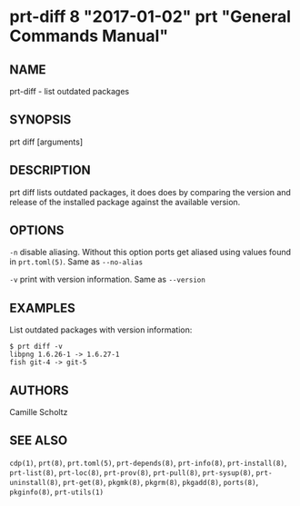 # prt-diff 8 "2017-01-02" prt "General Commands Manual"

## NAME

prt-diff - list outdated packages


## SYNOPSIS

prt diff [arguments]


## DESCRIPTION

prt diff lists outdated packages, it does does by comparing the version and release of the installed package
against the available version.


## OPTIONS

`-n` disable aliasing. Without this option ports get aliased using values found in `prt.toml(5)`. Same as `--no-alias`

`-v` print with version information. Same as `--version`


## EXAMPLES

List outdated packages with version information:

```
$ prt diff -v
libpng 1.6.26-1 -> 1.6.27-1
fish git-4 -> git-5
```


## AUTHORS

Camille Scholtz


## SEE ALSO

`cdp(1)`, `prt(8)`, `prt.toml(5)`, `prt-depends(8)`, `prt-info(8)`, `prt-install(8)`, `prt-list(8)`, 
`prt-loc(8)`, `prt-prov(8)`, `prt-pull(8)`, `prt-sysup(8)`, `prt-uninstall(8)`, `prt-get(8)`,
`pkgmk(8)`, `pkgrm(8)`, `pkgadd(8)`, `ports(8)`, `pkginfo(8)`, `prt-utils(1)`
